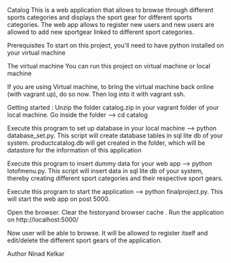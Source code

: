 Catalog
This is a web application that allows to browse through different sports categories and displays the sport gear for different sports categories. The web app allows to register new users and new users are allowed to add new sportgear linked to different sport categories.


Prerequisites
To start on this project, you'll need to have python installed on your virtual machine

The virtual machine
You can run this project on virtual machine or local machine

If you are using Virtual machine, to bring the virtual machine back online (with vagrant up), do so now. 
Then log into it with vagrant ssh.

 

Getting started :
Unzip the folder catalog.zip in your vagrant folder of your local machine. 
Go inside the folder --> cd catalog

Execute this program to set up database in your local machine  --> python database_set.py. This script will create database tables in sql lite db of your system. productcatalog.db will get created in the folder, which will be datastore for the information of this application

Execute this program to insert dummy data for your web app --> python lotofmenu.py. This script will insert data  in sql lite db of your system, thereby creating different sport categories and their respective sport gears. 

Execute this program to start the application --> python finalproject.py. This will start the web app on post 5000. 

Open the browser. Clear the historyand browser cache . Run the application on http://localhost:5000/

Now user will be able to browse. It will be allowed to register itself and edit/delete the different sport gears of the application.


Author
Ninad Kelkar